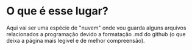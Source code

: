 # O que é esse lugar?

Aqui vai ser uma espécie de "nuvem" onde vou guarda alguns arquivos relacionados a programação devido a formatação .md do github (o que deixa a página mais legivel e de melhor compreensão).
